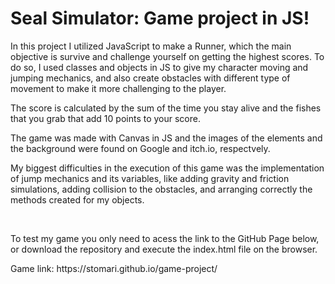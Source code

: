   <h1><strong>Seal Simulator:</strong> Game project in JS!</h1>

  <p>In this project I utilized JavaScript to make a Runner, which the main objective is survive and challenge yourself on getting the highest scores. To do so, I used classes and objects in JS to give my character moving and jumping mechanics, and also create obstacles with different type of movement to make it more challenging to the player.</p>
 <p>The score is calculated by the sum of the time you stay alive and the fishes that you grab that add 10 points to your score.</p>
 <p>The game was made with Canvas in JS and the images of the elements and the background were found on Google and itch.io, respectvely.</p>
 <p>My biggest difficulties in the execution of this game was the implementation of jump mechanics and its variables, like adding gravity and friction simulations, adding collision to the obstacles, and arranging correctly the methods created for my objects.</p>
 <br>
 <p>To test my game you only need to acess the link to the GitHub Page below, or download the repository and execute the index.html file on the browser.</p>
 <p>Game link: https://stomari.github.io/game-project/</p>
